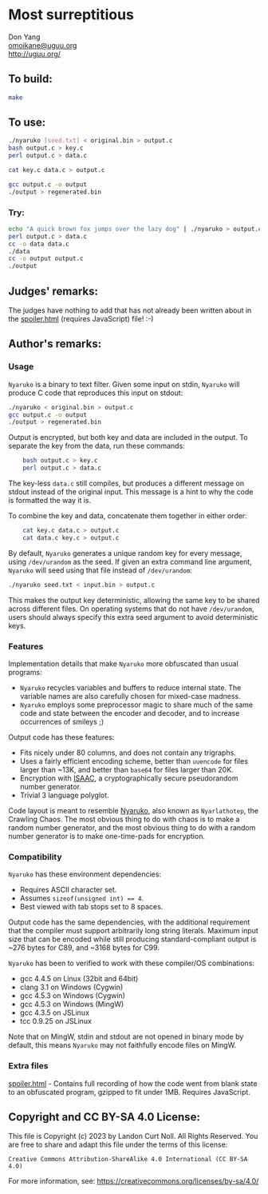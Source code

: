 # Most surreptitious

Don Yang\
<omoikane@uguu.org>\
<http://uguu.org/>


## To build:

```sh
make
```


## To use:

```sh
./nyaruko [seed.txt] < original.bin > output.c
bash output.c > key.c
perl output.c > data.c

cat key.c data.c > output.c

gcc output.c -o output
./output > regenerated.bin
```


### Try:

```sh
echo "A quick brown fox jumps over the lazy dog" | ./nyaruko > output.c
perl output.c > data.c
cc -o data data.c
./data
cc -o output output.c
./output
```


## Judges' remarks:

The judges have nothing to add that has not already been written about in the
[spoiler.html](spoiler.html) (requires JavaScript) file!  :-)


## Author's remarks:

### Usage

`Nyaruko` is a binary to text filter.  Given some input on stdin,
`Nyaruko` will produce C code that reproduces this input on stdout:

```sh
./nyaruko < original.bin > output.c
gcc output.c -o output
./output > regenerated.bin
```

Output is encrypted, but both key and data are included in the output.
To separate the key from the data, run these commands:

```sh
    bash output.c > key.c
    perl output.c > data.c
```

The key-less `data.c` still compiles, but produces a different message
on stdout instead of the original input.  This message is a hint to
why the code is formatted the way it is.

To combine the key and data, concatenate them together in either
order:

```sh
    cat key.c data.c > output.c
    cat data.c key.c > output.c
```

By default, `Nyaruko` generates a unique random key for every message,
using `/dev/urandom` as the seed.  If given an extra command line
argument, `Nyaruko` will seed using that file instead of `/dev/urandom`:

```sh
./nyaruko seed.txt < input.bin > output.c
```

This makes the output key deterministic, allowing the same key to be
shared across different files.  On operating systems that do not have
`/dev/urandom`, users should always specify this extra seed argument to
avoid deterministic keys.

### Features

Implementation details that make `Nyaruko` more obfuscated than usual
programs:

* `Nyaruko` recycles variables and buffers to reduce internal state.
 The variable names are also carefully chosen for mixed-case
 madness.
* `Nyaruko` employs some preprocessor magic to share much of the same
 code and state between the encoder and decoder, and to increase
 occurrences of smileys ;)

Output code has these features:

* Fits nicely under 80 columns, and does not contain any trigraphs.
* Uses a fairly efficient encoding scheme, better than `uuencode` for
 files larger than ~13K, and better than `base64` for files larger
 than 20K.
* Encryption with [ISAAC](https://en.wikipedia.org/wiki/ISAAC_(cipher)), a
cryptographically secure pseudorandom number generator.
* Trivial 3 language polyglot.

Code layout is meant to resemble
[Nyaruko](https://en.wikipedia.org/wiki/Nyarlathotep), also known as
`Nyarlathotep`, the Crawling Chaos.  The most obvious thing to do with chaos is
to make a random number generator, and the most obvious thing to do with a
random number generator is to make one-time-pads for encryption.

### Compatibility

`Nyaruko` has these environment dependencies:

* Requires ASCII character set.
* Assumes `sizeof(unsigned int) == 4`.
* Best viewed with tab stops set to 8 spaces.

Output code has the same dependencies, with the additional
requirement that the compiler must support arbitrarily long string
literals.  Maximum input size that can be encoded while still
producing standard-compliant output is ~276 bytes for C89, and ~3168
bytes for C99.

`Nyaruko` has been to verified to work with these compiler/OS
combinations:

* gcc 4.4.5 on Linux (32bit and 64bit)
* clang 3.1 on Windows (Cygwin)
* gcc 4.5.3 on Windows (Cygwin)
* gcc 4.5.3 on Windows (MingW)
* gcc 4.3.5 on JSLinux
* tcc 0.9.25 on JSLinux

Note that on MingW, stdin and stdout are not opened in binary mode by
default, this means `Nyaruko` may not faithfully encode files on MingW.

### Extra files

[spoiler.html](spoiler.html) - Contains full recording of how the code went from
blank state to an obfuscated program, gzipped to fit under 1MB. Requires
JavaScript.


## Copyright and CC BY-SA 4.0 License:

This file is Copyright (c) 2023 by Landon Curt Noll.  All Rights Reserved.
You are free to share and adapt this file under the terms of this license:

    Creative Commons Attribution-ShareAlike 4.0 International (CC BY-SA 4.0)

For more information, see: https://creativecommons.org/licenses/by-sa/4.0/
